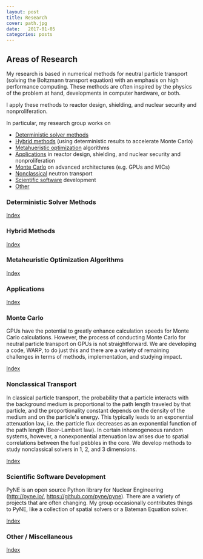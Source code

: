 ```yaml
---
layout: post
title: Research 
cover: path.jpg
date:   2017-01-05
categories: posts
---
```

## Areas of Research
My research is based in numerical methods for neutral particle transport
(solving the Boltzmann transport equation) with an emphasis on
high performance computing. These methods are often inspired by the physics of
the problem at hand, developments in computer hardware, or both.


I apply these methods to reactor design, shielding, and
nuclear security and nonproliferation. 

<a name="top">In particular, my research group works on 
- [Deterministic solver methods](#deterministic)
- [Hybrid methods](#hybrid) (using deterministic results to accelerate Monte Carlo)
- [Metahueristic optimization](#meta) algorithms
- [Applications](#apps) in reactor design, shielding, and nuclear security and
nonproliferation
- [Monte Carlo](#mc) on advanced architectures (e.g. GPUs and MICs)
- [Nonclassical](#nonclass) neutron transport
- [Scientific software](#software) development
- [Other](#other)

### <a name="deterministic">Deterministic Solver Methods

[Index](#top)


### <a name="hybrid"> Hybrid Methods

[Index](#top)


### <a name="meta">Metaheuristic Optimization Algorithms

[Index](#top)


### <a name="apps">Applications 

[Index](#top)


### <a name="mc">Monte Carlo
GPUs have the potential to greatly enhance calculation speeds for Monte Carlo
calculations. However, the process of conducting Monte Carlo for neutral
particle transport on GPUs is not straightforward. We are developing a code,
WARP, to do just this and there are a variety of remaining challenges in terms
of methods, implementation, and studying impact.

[Index](#top)


### <a name="nonclass">Nonclassical Transport
In classical particle transport, the probability that a particle interacts with
the background medium is proportional to the path length traveled by that
particle, and the proportionality constant depends on the density of the medium
and on the particle's energy. This typically leads to an exponential attenuation
law, i.e. the particle flux decreases as an exponential function of the path
length (Beer-Lambert law). In certain inhomogeneous random systems, however, a
nonexponential attenuation law arises due to spatial correlations between the
fuel pebbles in the core. We develop methods to study nonclassical solvers in 1, 2, and 3 dimensions.

[Index](#top)


### <a name="software">Scientific Software Development
PyNE is an open source Python library for Nuclear Engineering (http://pyne.io/,
https://github.com/pyne/pyne). There are a variety of projects that are often
changing. My group occasionally contributes things to PyNE, like a collection of
spatial solvers or a Bateman Equation solver. 

[Index](#top)


### <a name="other">Other / Miscellaneous

[Index](#top)


